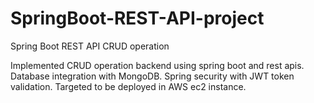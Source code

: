 # SpringBoot-REST-API-project
Spring Boot REST API CRUD operation

Implemented CRUD operation backend using spring boot and rest apis. 
Database integration with MongoDB.
Spring security with JWT token validation.
Targeted to be deployed in AWS ec2 instance.
